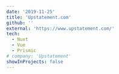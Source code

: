 ```yaml
---
date: '2019-11-25'
title: 'Upstatement.com'
github: ''
external: 'https://www.upstatement.com/'
tech:
  - Nuxt
  - Vue
  - Prismic
# company: 'Upstatement'
showInProjects: false
---
```

